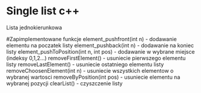 # Single list c++
Lista jednokierunkowa

#Zapimplementowane funkcje
     element_pushfront(int n) - dodawanie elementu na poczatek listy
     element_pushback(int n) - dodawanie na koniec listy
     element_pushToPosition(int n, int pos) - dodawanie w wybrane miejsce (indeksy 0,1,2...)
     removeFirstElement() - usuniecie pierwszego elementu listy
     removeLastElement() - usuniecie ostatniego elementu listy
     removeChoosenElement(int n) - usuniecie wszystkich elementow o wybranej wartosci
     removeByPosition(int pos) - usuniecie elementu na wybranej pozycji
     clearList() - czyszczenie listy
